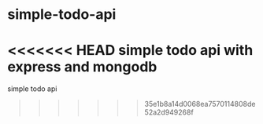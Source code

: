 # simple-todo-api
<<<<<<< HEAD
simple todo api with express and mongodb 
=======
simple todo api 
>>>>>>> 35e1b8a14d0068ea7570114808de52a2d949268f
